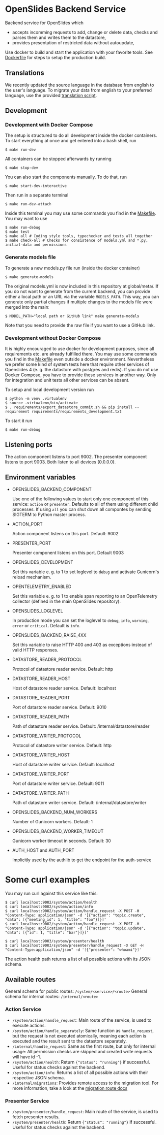 # OpenSlides Backend Service

Backend service for OpenSlides which

* accepts incomming requests to add, change or delete data, checks and parses them and writes them to the datastore,
* provides presentation of restricted data without autoupdate,

Use docker to build and start the application with your favorite tools. See [Dockerfile](Dockerfile) for steps to setup the production build.

## Translations

We recently updated the source language in the database from english to the user's language. To migrate your data from english to your preferred language, use the provided [translation script](cli/translate.py).

## Development

### Development with Docker Compose

The setup is structured to do all development inside the docker containers. To start everything at once and get entered into a bash shell, run

    $ make run-dev

All containers can be stopped afterwards by running

    $ make stop-dev

You can also start the components manually. To do that, run

    $ make start-dev-interactive

Then run in a separate terminal

    $ make run-dev-attach

Inside this terminal you may use some commands you find in the [Makefile](Makefile). You may want to use

    $ make run-debug
    $ make test
    $ make all # Coding style tools, typechecker and tests all together
    $ make check-all # Checks for consistence of models.yml and *.py, initial-data and permissions

### Generate models file

To generate a new models.py file run (inside the docker container)

    $ make generate-models

The original models.yml is now included in this repository at global/meta/. If you do not want to generate from the current backend, you can provide either a local path or an URL via the variable `MODELS_PATH`. This way, you can generate only partial changes if multiple changes to the models file were merged into the main:

    $ MODEL_PATH="local path or GitHub link" make generate-models

Note that you need to provide the raw file if you want to use a GitHub link.

### Development without Docker Compose

It is highly encouraged to use docker for development purposes, since all requirements etc. are already fulfilled there. You may use some commands you find in the [Makefile](Makefile) even outside a docker environment. Nevertheless we prefer some kind of system tests here that require other services of Openslides 4 (e. g. the datastore with postgres and redis). If you do not use Docker Compose, you have to provide these services in another way. Only for integration and unit tests all other services can be absent.

To setup and local development version run

    $ python -m venv .virtualenv
    $ source .virtualenv/bin/activate
    $ . requirements/export_datastore_commit.sh && pip install --requirement requirements/requirements_development.txt

To start it run

    $ make run-debug

## Listening ports

The action component listens to port 9002. The presenter component listens to port 9003. Both listen to all devices (0.0.0.0).


## Environment variables

* OPENSLIDES_BACKEND_COMPONENT

  Use one of the following values to start only one component of this service: `action` or `presenter`. Defaults to all of them using different child processes. If using `all` you can shut down all compontes by sending SIGTERM to Python master process.

* ACTION_PORT

  Action component listens on this port. Default: 9002

* PRESENTER_PORT

  Presenter component listens on this port. Default 9003

* OPENSLIDES_DEVELOPMENT

  Set this variable e. g. to 1 to set loglevel to `debug` and activate Gunicorn's reload mechanism.

* OPENTELEMETRY_ENABLED

  Set this variable e. g. to 1 to enable span reporting to an OpenTelemetry collector (defined in the main OpenSlides repository).

* OPENSLIDES_LOGLEVEL

  In production mode you can set the loglevel to `debug`, `info`, `warning`, `error` or `critical`. Default is `info`.

* OPENSLIDES_BACKEND_RAISE_4XX

  Set this variable to raise HTTP 400 and 403 as exceptions instead of valid HTTP responses.

* DATASTORE_READER_PROTOCOL

  Protocol of datastore reader service. Default: http

* DATASTORE_READER_HOST

  Host of datastore reader service. Default: localhost

* DATASTORE_READER_PORT

  Port of datastore reader service. Default: 9010

* DATASTORE_READER_PATH

  Path of datastore reader service. Default: /internal/datastore/reader

* DATASTORE_WRITER_PROTOCOL

  Protocol of datastore writer service. Default: http

* DATASTORE_WRITER_HOST

  Host of datastore writer service. Default: localhost

* DATASTORE_WRITER_PORT

  Port of datastore writer service. Default: 9011

* DATASTORE_WRITER_PATH

  Path of datastore writer service. Default: /internal/datastore/writer

* OPENSLIDES_BACKEND_NUM_WORKERS

  Number of Gunicorn workers. Default: 1

* OPENSLIDES_BACKEND_WORKER_TIMEOUT

  Gunicorn worker timeout in seconds. Default: 30

* AUTH_HOST and AUTH_PORT

  Implicitly used by the authlib to get the endpoint for the auth-service


# Some curl examples

You may run curl against this service like this:

    $ curl localhost:9002/system/action/health
    $ curl localhost:9002/system/action/info
    $ curl localhost:9002/system/action/handle_request -X POST -H "Content-Type: application/json" -d '[{"action": "topic.create", "data": [{"meeting_id": 1, "title": "foo"}]}]'
    $ curl localhost:9002/system/action/handle_request -X POST -H "Content-Type: application/json" -d '[{"action": "topic.update", "data": [{"id": 1, "title": "bar"}]}]'

    $ curl localhost:9003/system/presenter/health
    $ curl localhost:9003/system/presenter/handle_request -X GET -H "Content-Type:application/json" -d '[{"presenter": "whoami"}]'

The action health path returns a list of all possible actions with its JSON schema.

## Available routes

General schema for public routes: `/system/<service>/<route>`
General schema for internal routes: `/internal/<route>`

### Action Service

* `/system/action/handle_request`: Main route of the service, is used to execute actions.
* `/system/action/handle_separately`: Same function as `handle_request`, but the request is not executed atomically,
  meaning each action is executed and the result sent to the datastore separately.
* `/internal/handle_request`: Same as the first route, but only for internal usage: All permission checks are skipped
  and created write requests will have id -1.
* `/system/action/health`: Return `{"status": "running"}` if successful. Useful for status checks against the backend.
* `/system/action/info`: Returns a list of all possible actions with their respective JSON schema.
* `/internal/migrations`: Provides remote access to the migration tool. For more information, take a look at the [migration route docs](/docs/migration_route.md)

### Presenter Service

* `/system/presenter/handle_request`: Main route of the service, is used to fetch presenter results.
* `/system/presenter/health`: Return `{"status": "running"}` if successful. Useful for status checks against the backend.
